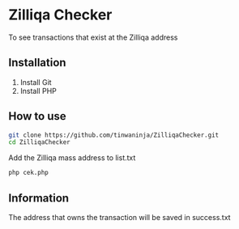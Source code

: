 # Zilliqa Checker
To see transactions that exist at the Zilliqa address

## Installation
1. Install Git
2. Install PHP

## How to use
```sh
git clone https://github.com/tinwaninja/ZilliqaChecker.git
cd ZilliqaChecker
```
Add the Zilliqa mass address to list.txt
```sh
php cek.php
```

## Information
The address that owns the transaction will be saved in success.txt
